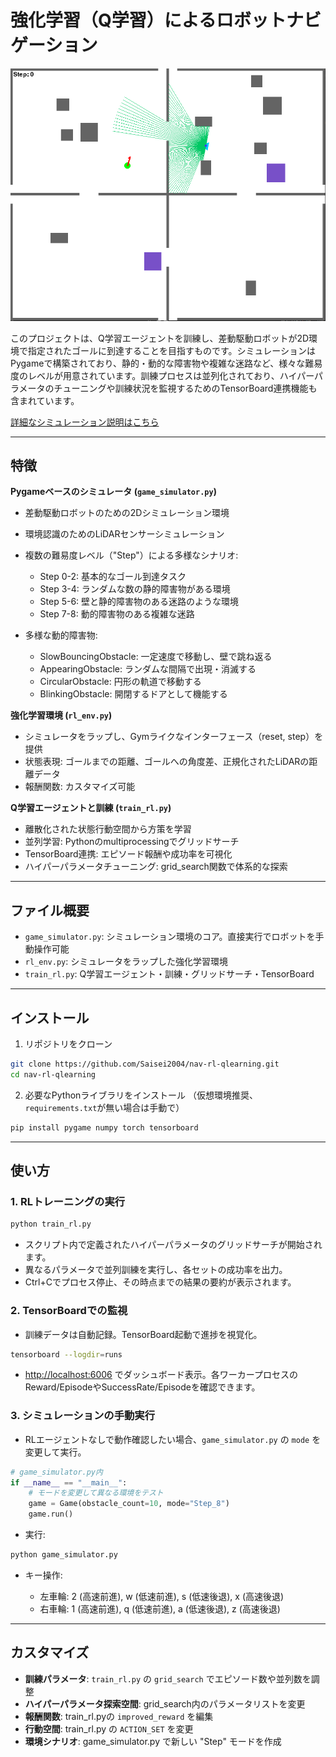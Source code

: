 # 強化学習（Q学習）によるロボットナビゲーション
![](s9g.png)

このプロジェクトは、Q学習エージェントを訓練し、差動駆動ロボットが2D環境で指定されたゴールに到達することを目指すものです。シミュレーションはPygameで構築されており、静的・動的な障害物や複雑な迷路など、様々な難易度のレベルが用意されています。訓練プロセスは並列化されており、ハイパーパラメータのチューニングや訓練状況を監視するためのTensorBoard連携機能も含まれています。

[詳細なシミュレーション説明はこちら](sims_md/README.md)



---

## 特徴

**Pygameベースのシミュレータ (`game_simulator.py`)**

* 差動駆動ロボットのための2Dシミュレーション環境
* 環境認識のためのLiDARセンサーシミュレーション
* 複数の難易度レベル（"Step"）による多様なシナリオ:

  * Step 0-2: 基本的なゴール到達タスク
  * Step 3-4: ランダムな数の静的障害物がある環境
  * Step 5-6: 壁と静的障害物のある迷路のような環境
  * Step 7-8: 動的障害物のある複雑な迷路
* 多様な動的障害物:

  * SlowBouncingObstacle: 一定速度で移動し、壁で跳ね返る
  * AppearingObstacle: ランダムな間隔で出現・消滅する
  * CircularObstacle: 円形の軌道で移動する
  * BlinkingObstacle: 開閉するドアとして機能する

**強化学習環境 (`rl_env.py`)**

* シミュレータをラップし、Gymライクなインターフェース（reset, step）を提供
* 状態表現: ゴールまでの距離、ゴールへの角度差、正規化されたLiDARの距離データ
* 報酬関数: カスタマイズ可能

**Q学習エージェントと訓練 (`train_rl.py`)**

* 離散化された状態行動空間から方策を学習
* 並列学習: Pythonのmultiprocessingでグリッドサーチ
* TensorBoard連携: エピソード報酬や成功率を可視化
* ハイパーパラメータチューニング: grid\_search関数で体系的な探索

---

## ファイル概要

* `game_simulator.py`: シミュレーション環境のコア。直接実行でロボットを手動操作可能
* `rl_env.py`: シミュレータをラップした強化学習環境
* `train_rl.py`: Q学習エージェント・訓練・グリッドサーチ・TensorBoard

---

## インストール

1. リポジトリをクローン

```bash
git clone https://github.com/Saisei2004/nav-rl-qlearning.git
cd nav-rl-qlearning
```

2. 必要なPythonライブラリをインストール
   （仮想環境推奨、`requirements.txt`が無い場合は手動で）

```bash
pip install pygame numpy torch tensorboard
```

---

## 使い方

### 1. RLトレーニングの実行

```bash
python train_rl.py
```

* スクリプト内で定義されたハイパーパラメータのグリッドサーチが開始されます。
* 異なるパラメータで並列訓練を実行し、各セットの成功率を出力。
* Ctrl+Cでプロセス停止、その時点までの結果の要約が表示されます。

### 2. TensorBoardでの監視

* 訓練データは自動記録。TensorBoard起動で進捗を視覚化。

```bash
tensorboard --logdir=runs
```

* [http://localhost:6006](http://localhost:6006) でダッシュボード表示。各ワーカープロセスのReward/EpisodeやSuccessRate/Episodeを確認できます。

### 3. シミュレーションの手動実行

* RLエージェントなしで動作確認したい場合、`game_simulator.py` の `mode` を変更して実行。

```python
# game_simulator.py内
if __name__ == "__main__":
    # モードを変更して異なる環境をテスト
    game = Game(obstacle_count=10, mode="Step_8")
    game.run()
```

* 実行:

```bash
python game_simulator.py
```

* キー操作:

  * 左車輪: 2 (高速前進), w (低速前進), s (低速後退), x (高速後退)
  * 右車輪: 1 (高速前進), q (低速前進), a (低速後退), z (高速後退)

---

## カスタマイズ

* **訓練パラメータ**: `train_rl.py` の `grid_search` でエピソード数や並列数を調整
* **ハイパーパラメータ探索空間**: grid\_search内のパラメータリストを変更
* **報酬関数**: train\_rl.pyの `improved_reward` を編集
* **行動空間**: train\_rl.py の `ACTION_SET` を変更
* **環境シナリオ**: game\_simulator.py で新しい "Step" モードを作成

